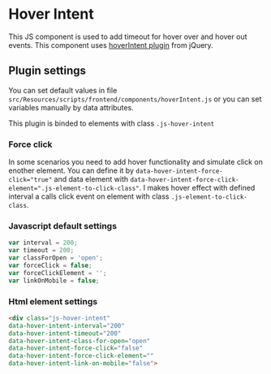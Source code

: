 # Hover Intent
This JS component is used to add timeout for hover over and hover out events.
This component uses [hoverIntent plugin](http://briancherne.github.io/jquery-hoverIntent/) from jQuery.

## Plugin settings
You can set default values in file `src/Resources/scripts/frontend/components/hoverIntent.js` or you can set variables manually by data attributes.

This plugin is binded to elements with class `.js-hover-intent`

### Force click
In some scenarios you need to add hover functionality and simulate click on enother element. You can define it by `data-hover-intent-force-click="true"` and data element with `data-hover-intent-force-click-element=".js-element-to-click-class"`. I makes hover effect with defined interval a calls click event on element with class `.js-element-to-click-class`.

### Javascript default settings
```javascript
var interval = 200;
var timeout = 200;
var classForOpen = 'open';
var forceClick = false;
var forceClickElement = '';
var linkOnMobile = false;
```

### Html element settings
```html
<div class="js-hover-intent"
data-hover-intent-interval="200"
data-hover-intent-timeout="200"
data-hover-intent-class-for-open="open"
data-hover-intent-force-click="false"
data-hover-intent-force-click-element=""
data-hover-intent-link-on-mobile="false">
```

